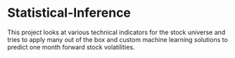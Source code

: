 # Statistical-Inference

This project looks at various technical indicators for the stock universe and tries to apply many out of the box and custom machine learning solutions to predict one month forward stock volatilities.
